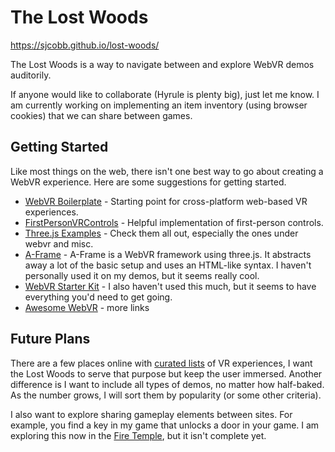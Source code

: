 # The Lost Woods
https://sjcobb.github.io/lost-woods/

The Lost Woods is a way to navigate between and explore WebVR demos auditorily.

If anyone would like to collaborate (Hyrule is plenty big), just let me know. I am currently working on implementing an item inventory (using browser cookies) that we can share between games.

## Getting Started
Like most things on the web, there isn't one best way to go about creating a WebVR experience. Here are some suggestions for getting started.

- [WebVR Boilerplate](https://github.com/borismus/webvr-boilerplate) - Starting point for cross-platform web-based VR experiences.
- [FirstPersonVRControls](https://github.com/brianpeiris/three-firstperson-vr-controls) - Helpful implementation of first-person controls.
- [Three.js Examples](https://threejs.org/examples/) - Check them all out, especially the ones under webvr and misc.
- [A-Frame](https://github.com/aframevr/aframe) - A-Frame is a WebVR framework using three.js. It abstracts away a lot of the basic setup and uses an HTML-like syntax. I haven't personally used it on my demos, but it seems really cool.
- [WebVR Starter Kit](https://github.com/povdocs/webvr-starter-kit) - I also haven't used this much, but it seems to have everything you'd need to get going.
- [Awesome WebVR](https://github.com/wizztjh/awesome-WebVR) - more links

## Future Plans
There are a few places online with [curated lists](http://vrlist.io/) of VR experiences, I want the Lost Woods to serve that purpose but keep the user immersed. Another difference is I want to include all types of demos, no matter how half-baked. As the number grows, I will sort them by popularity (or some other criteria).

I also want to explore sharing gameplay elements between sites. For example, you find a key in my game that unlocks a door in your game. I am exploring this now in the [Fire Temple](https://github.com/sjcobb/fire-temple), but it isn't complete yet.